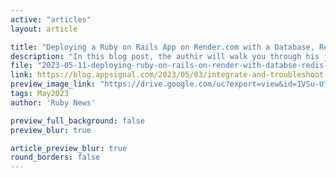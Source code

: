 ```yaml
---
active: "articles"
layout: article

title: "Deploying a Ruby on Rails App on Render.com with a Database, Redis, Sidekiq, and Cron Jobs"
description: "In this blog post, the authir will walk you through his journey of deploying a Rails app on Render with a database, Redis for caching and background jobs, Sidekiq for background job processing, and Cron jobs for running scheduled tasks."
file: "2023-05-11-deploying-ruby-on-rails-on-render-with-databse-redis-sidekiq-cron.md"
link: https://blog.appsignal.com/2023/05/03/integrate-and-troubleshoot-inbound-emails-with-action-mailbox-in-rails.html
preview_image_link: "https://drive.google.com/uc?export=view&id=1VSu-UfYapJOxnQ8U1oQC5KH0y2M9jyWj"
tags: May2023
author: 'Ruby News'

preview_full_background: false
preview_blur: true

article_preview_blur: true
round_borders: false
---
```

